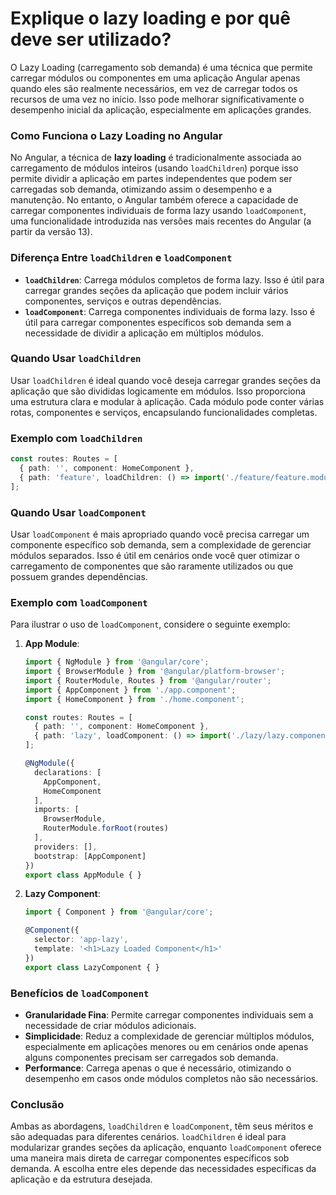 # Explique o lazy loading e por quê deve ser utilizado?

O Lazy Loading (carregamento sob demanda) é uma técnica que permite carregar módulos ou componentes em uma aplicação Angular apenas quando eles são realmente necessários, em vez de carregar todos os recursos de uma vez no início. Isso pode melhorar significativamente o desempenho inicial da aplicação, especialmente em aplicações grandes.

### Como Funciona o Lazy Loading no Angular

No Angular, a técnica de **lazy loading** é tradicionalmente associada ao carregamento de módulos inteiros (usando `loadChildren`) porque isso permite dividir a aplicação em partes independentes que podem ser carregadas sob demanda, otimizando assim o desempenho e a manutenção. No entanto, o Angular também oferece a capacidade de carregar componentes individuais de forma lazy usando `loadComponent`, uma funcionalidade introduzida nas versões mais recentes do Angular (a partir da versão 13).

### Diferença Entre `loadChildren` e `loadComponent`

- **`loadChildren`**: Carrega módulos completos de forma lazy. Isso é útil para carregar grandes seções da aplicação que podem incluir vários componentes, serviços e outras dependências.
- **`loadComponent`**: Carrega componentes individuais de forma lazy. Isso é útil para carregar componentes específicos sob demanda sem a necessidade de dividir a aplicação em múltiplos módulos.

### Quando Usar `loadChildren`

Usar `loadChildren` é ideal quando você deseja carregar grandes seções da aplicação que são divididas logicamente em módulos. Isso proporciona uma estrutura clara e modular à aplicação. Cada módulo pode conter várias rotas, componentes e serviços, encapsulando funcionalidades completas.

### Exemplo com `loadChildren`

```typescript
const routes: Routes = [
  { path: '', component: HomeComponent },
  { path: 'feature', loadChildren: () => import('./feature/feature.module').then(m => m.FeatureModule) }
];
```

### Quando Usar `loadComponent`

Usar `loadComponent` é mais apropriado quando você precisa carregar um componente específico sob demanda, sem a complexidade de gerenciar módulos separados. Isso é útil em cenários onde você quer otimizar o carregamento de componentes que são raramente utilizados ou que possuem grandes dependências.

### Exemplo com `loadComponent`

Para ilustrar o uso de `loadComponent`, considere o seguinte exemplo:

1. **App Module**:
    ```typescript
    import { NgModule } from '@angular/core';
    import { BrowserModule } from '@angular/platform-browser';
    import { RouterModule, Routes } from '@angular/router';
    import { AppComponent } from './app.component';
    import { HomeComponent } from './home.component';

    const routes: Routes = [
      { path: '', component: HomeComponent },
      { path: 'lazy', loadComponent: () => import('./lazy/lazy.component').then(m => m.LazyComponent) }
    ];

    @NgModule({
      declarations: [
        AppComponent,
        HomeComponent
      ],
      imports: [
        BrowserModule,
        RouterModule.forRoot(routes)
      ],
      providers: [],
      bootstrap: [AppComponent]
    })
    export class AppModule { }
    ```

2. **Lazy Component**:
    ```typescript
    import { Component } from '@angular/core';

    @Component({
      selector: 'app-lazy',
      template: '<h1>Lazy Loaded Component</h1>'
    })
    export class LazyComponent { }
    ```

### Benefícios de `loadComponent`

- **Granularidade Fina**: Permite carregar componentes individuais sem a necessidade de criar módulos adicionais.
- **Simplicidade**: Reduz a complexidade de gerenciar múltiplos módulos, especialmente em aplicações menores ou em cenários onde apenas alguns componentes precisam ser carregados sob demanda.
- **Performance**: Carrega apenas o que é necessário, otimizando o desempenho em casos onde módulos completos não são necessários.

### Conclusão

Ambas as abordagens, `loadChildren` e `loadComponent`, têm seus méritos e são adequadas para diferentes cenários. `loadChildren` é ideal para modularizar grandes seções da aplicação, enquanto `loadComponent` oferece uma maneira mais direta de carregar componentes específicos sob demanda. A escolha entre eles depende das necessidades específicas da aplicação e da estrutura desejada.
